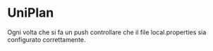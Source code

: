 # UniPlan
Ogni volta che si fa un push controllare che il file local.properties sia configurato correttamente.
